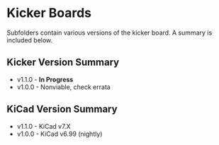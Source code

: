 # Kicker Boards

Subfolders contain various versions of the kicker board. A summary is included below.

## Kicker Version Summary

 - v1.1.0 - **In Progress**
 - v1.0.0 - Nonviable, check errata

## KiCad Version Summary

 - v1.1.0 - KiCad v7.X
 - v1.0.0 - KiCad v6.99 (nightly)
